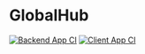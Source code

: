 # GlobalHub

[![Backend App CI](https://github.com/JohnyTomogavk/GlobalHub/actions/workflows/dotnet.yml/badge.svg)](https://github.com/JohnyTomogavk/GlobalHub/actions/workflows/dotnet.yml)
[![Client App CI](https://github.com/JohnyTomogavk/GlobalHub/actions/workflows/webpack.yml/badge.svg)](https://github.com/JohnyTomogavk/GlobalHub/actions/workflows/webpack.yml)
